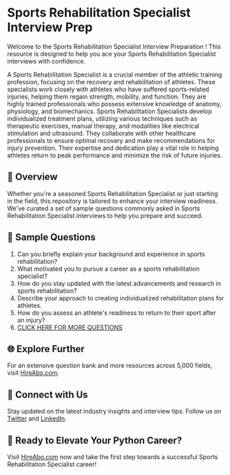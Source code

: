 # Sports Rehabilitation Specialist Interview Prep

Welcome to the Sports Rehabilitation Specialist Interview Preparation ! This resource is designed to help you ace your Sports Rehabilitation Specialist interviews with confidence.

A Sports Rehabilitation Specialist is a crucial member of the athletic training profession, focusing on the recovery and rehabilitation of athletes. These specialists work closely with athletes who have suffered sports-related injuries, helping them regain strength, mobility, and function. They are highly trained professionals who possess extensive knowledge of anatomy, physiology, and biomechanics. Sports Rehabilitation Specialists develop individualized treatment plans, utilizing various techniques such as therapeutic exercises, manual therapy, and modalities like electrical stimulation and ultrasound. They collaborate with other healthcare professionals to ensure optimal recovery and make recommendations for injury prevention. Their expertise and dedication play a vital role in helping athletes return to peak performance and minimize the risk of future injuries.

## 🚀 Overview

Whether you're a seasoned Sports Rehabilitation Specialist or just starting in the field, this repository is tailored to enhance your interview readiness. We've curated a set of sample questions commonly asked in Sports Rehabilitation Specialist interviews to help you prepare and succeed.

## 📝 Sample Questions

1. Can you briefly explain your background and experience in sports rehabilitation?
2. What motivated you to pursue a career as a sports rehabilitation specialist?
3. How do you stay updated with the latest advancements and research in sports rehabilitation?
4. Describe your approach to creating individualized rehabilitation plans for athletes.
5. How do you assess an athlete's readiness to return to their sport after an injury?
6. [CLICK HERE FOR MORE QUESTIONS](https://hireabo.com/job/15_3_5/Sports%20Rehabilitation%20Specialist)

## 🌐 Explore Further

For an extensive question bank and more resources across 5,000 fields, visit [HireAbo.com](https://www.hireabo.com).

## 📱 Connect with Us

Stay updated on the latest industry insights and interview tips. Follow us on [Twitter](https://twitter.com/hireabo) and [LinkedIn](https://www.linkedin.com/in/hire-abo-3609972a8/).

## 🚀 Ready to Elevate Your Python Career?

Visit [HireAbo.com](https://www.hireabo.com) now and take the first step towards a successful Sports Rehabilitation Specialist career!